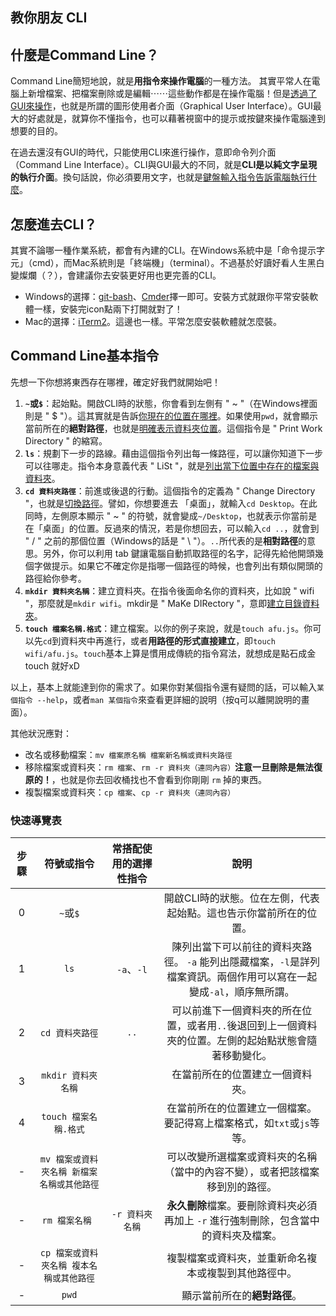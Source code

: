 ## 教你朋友 CLI

## 什麼是Command Line？

Command Line簡短地說，就是**用指令來操作電腦**的一種方法。 其實平常人在電腦上新增檔案、把檔案刪除或是編輯⋯⋯這些動作都是在操作電腦！但是<u>透過了GUI來操作</u>，也就是所謂的圖形使用者介面（Graphical User Interface）。GUI最大的好處就是，就算你不懂指令，也可以藉著視窗中的提示或按鍵來操作電腦達到想要的目的。

在過去還沒有GUI的時代，只能使用CLI來進行操作，意即命令列介面（Command Line Interface）。CLI與GUI最大的不同，就是**CLI是以純文字呈現的執行介面**。換句話說，你必須要用文字，也就是<u>鍵盤輸入指令告訴電腦執行什麼</u>。

## 怎麼進去CLI？

其實不論哪一種作業系統，都會有內建的CLI。在Windows系統中是「命令提示字元」（cmd），而Mac系統則是「終端機」（terminal）。不過基於好讀好看人生黑白變燦爛（？），會建議你去安裝更好用也更完善的CLI。

- Windows的選擇：[git-bash](https://gitforwindows.org/)、[Cmder](https://cmder.net/)擇一即可。安裝方式就跟你平常安裝軟體一樣，安裝完icon點兩下打開就對了！
- Mac的選擇：[iTerm2](https://iterm2.com/index.html)。這邊也一樣。平常怎麼安裝軟體就怎麼裝。

## Command Line基本指令

先想一下你想將東西存在哪裡，確定好我們就開始吧！

1. **`~`或`$`**：起始點。開啟CLI時的狀態，你會看到左側有 " ~ "（在Windows裡面則是 "  $ "）。這其實就是告訴<u>你現在的位置在哪裡</u>。如果使用`pwd`，就會顯示當前所在的**絕對路徑**，也就是<u>明確表示資料夾位置</u>。這個指令是 " Print Work Directory " 的縮寫。
2. **`ls`**：規劃下一步的路線。藉由這個指令列出每一條路徑，可以讓你知道下一步可以往哪走。指令本身意義代表 " LiSt "，就是<u>列出當下位置中存在的檔案與資料夾</u>。
3. **`cd 資料夾路徑`**：前進或後退的行動。這個指令的定義為 " Change Directory "，也就是<u>切換路徑</u>。譬如，你想要進去 「桌面」，就輸入`cd Desktop`。在此同時，左側原本顯示 " ~ " 的符號，就會變成`~/Desktop`，也就表示你當前是在「桌面」的位置。反過來的情況，若是你想回去，可以輸入`cd ..`，就會到 " / " 之前的那個位置（Windows的話是 " \ "）。`..`所代表的是**相對路徑**的意思。另外，你可以利用 tab 鍵讓電腦自動抓取路徑的名字，記得先給他開頭幾個字做提示。如果它不確定你是指哪一個路徑的時候，也會列出有類似開頭的路徑給你參考。
4. **`mkdir 資料夾名稱`**：建立資料夾。在指令後面命名你的資料夾，比如說 " wifi "，那麼就是`mkdir wifi`。mkdir是 " MaKe DIRectory "，意即<u>建立目錄資料夾</u>。
5. **`touch 檔案名稱.格式`**：建立檔案。以你的例子來說，就是`touch afu.js`。你可以先`cd`到資料夾中再進行，或者**用路徑的形式直接建立**，即`touch wifi/afu.js`。`touch`基本上算是慣用成傳統的指令寫法，就想成是點石成金 touch 就好xD

以上，基本上就能達到你的需求了。如果你對某個指令還有疑問的話，可以輸入`某個指令 --help`，或者`man 某個指令`來查看更詳細的說明（按q可以離開說明的畫面）。

其他狀況應對：

- 改名或移動檔案：`mv 檔案原名稱 檔案新名稱或資料夾路徑`
- 移除檔案或資料夾：`rm 檔案`、`rm -r 資料夾（連同內容）`**注意一旦刪除是無法復原的！**，也就是你去回收桶找也不會看到你剛剛 `rm` 掉的東西。
- 複製檔案或資料夾：`cp 檔案`、`cp -r 資料夾（連同內容）`

### 快速導覽表

| 步驟 |                 符號或指令                 | 常搭配使用的選擇性指令 |                             說明                             |
| :--: | :----------------------------------------: | :--------------------: | :----------------------------------------------------------: |
|  0   |                  `~`或`$`                  |                        | 開啟CLI時的狀態。位在左側，代表起始點。這也告示你當前所在的位置。 |
|  1   |                    `ls`                    |       `-a`、`-l`       | 陳列出當下可以前往的資料夾路徑。 `-a` 能列出隱藏檔案，`-l`是詳列檔案資訊。兩個作用可以寫在一起變成`-al`，順序無所謂。 |
|  2   |              `cd 資料夾路徑`               |          `..`          | 可以前進下一個資料夾的所在位置，或者用`..`後退回到上一個資料夾的位置。左側的起始點狀態會隨著移動變化。 |
|  3   |             `mkdir 資料夾名稱`             |                        |               在當前所在的位置建立一個資料夾。               |
|  4   |           `touch 檔案名稱.格式`            |                        | 在當前所在的位置建立一個檔案。要記得寫上檔案格式，如`txt`或`js`等等。 |
|  -   | `mv 檔案或資料夾名稱 新檔案名稱或其他路徑` |                        | 可以改變所選檔案或資料夾的名稱（當中的內容不變），或者把該檔案移到別的路徑。 |
|  -   |               `rm 檔案名稱 `               |    `-r 資料夾名稱`     | **永久刪除**檔案。要刪除資料夾必須再加上 `-r` 進行強制刪除，包含當中的資料夾及檔案。 |
|  -   |  `cp 檔案或資料夾名稱 複本名稱或其他路徑`  |                        |     複製檔案或資料夾，並重新命名複本或複製到其他路徑中。     |
|  -   |                   `pwd`                    |                        |                 顯示當前所在的**絕對路徑**。                 |
